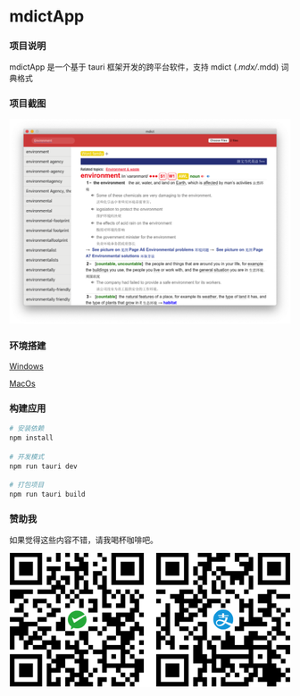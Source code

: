 # mdictApp

### 项目说明

mdictApp 是一个基于 tauri 框架开发的跨平台软件，支持 mdict (_.mdx/_.mdd) 词典格式

### 项目截图

![screenshot1](./screenshot/mdictApp_02.png)

### 环境搭建

[Windows](https://tauri.studio/v1/guides/getting-started/prerequisites/#setting-up-windows)

[MacOs](https://tauri.studio/v1/guides/getting-started/prerequisites/#setting-up-macos)

### 构建应用

```bash
# 安装依赖
npm install

# 开发模式
npm run tauri dev

# 打包项目
npm run tauri build
```

### 赞助我

如果觉得这些内容不错，请我喝杯咖啡吧。

![pay](./screenshot/pay.png)
